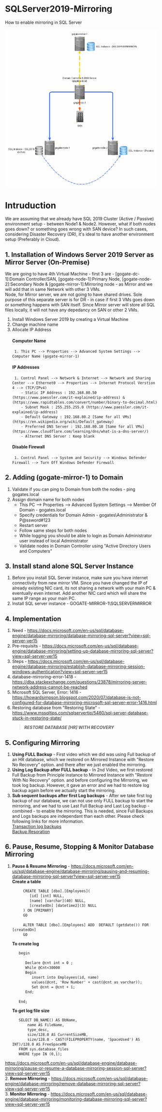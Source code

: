 # SQLServer2019-Mirroring
How to enable mirroring in SQL Server

<img src="SQLMirroring.gif" alt="SQL Mirroring">

# Intruduction
We are assuming that we already have SQL 2019 Cluster (Active / Passive) environment setup - between Node1 & Node2. However, what if both nodes goes down? or something goes wrong with SAN device?
In such cases, considering Disaster Recovery (DR), it's ideal to have another environment setup (Preferably in Cloud).

## 1. Installation of Windows Server 2019 Server as Mirror Server (On-Premise)
We are going to have 4th Virtual Machine - first 3 are - [gogate-dc-1]:Domain Controller/SAN, [gogate-node-1]:Primary Node, [gogate-node-2]:Secondary Node & [gogate-mirror-1]:Mirroring node - as Mirror and we will add that in same Network with other 3 VMs. 
<br> Node, for Mirror server, we are not going to have shared drives. Sole purpose of this separate server is for DR - in case if first 3 VMs goes down or something happens with SAN itself. Since Mirror server will store all SQL files locally, it will not have any depedancy on SAN or other 2 VMs.
1. Install Windows Server 2019 by creating a Virtual Machine
2. Change machine name 
3. Allocate IP Address 
   #### Computer Name 
        1. This PC --> Properties --> Advanced System Settings --> Computer Name (gogate-mirror-1)
   #### IP Addresses
        1. Control Panel --> Network & Internet --> Network and Sharing Center --> Ethernet0 --> Properties --> Internet Protocol Verstion 4 --> (TCP/IPv4)
           - Static IP Address : 192.168.80.50 (https://www.paessler.com/it-explained/ip-address) & (https://www.rapidtables.com/convert/number/binary-to-decimal.html)
           - Subnet Mask : 255.255.255.0 (https://www.paessler.com/it-explained/ip-address)
           - Default Gateway : 192.168.80.2 [Same for all VMs] (https://en.wikipedia.org/wiki/Default_gateway)
           - Preferred DNS Server : 192.168.80.10 [Same for all VMs] (https://www.cloudflare.com/learning/dns/what-is-a-dns-server/)
           - Alternet DNS Server : Keep blank
   #### Disable Firewall
        1. Control Panel --> System and Security --> Windows Defender Firewall --> Turn Off Windows Defender Firewall
        
## 2. Adding (gogate-mirror-1) to Domain
1. Validate if you can ping to Domain from both the nodes - ping gogates.local
2. Assign domain name for both nodes 
   - This PC --> Properties --> Advanced System Settings --> Member Of Domain - gogates.local
   - Specify credentials for Domain Admin - gogates\Administrator & P@ssword#123
   - Restart server
   - Follow same steps for both nodes
   - While logging you should be able to login as Domain Administrator user instead of local Administrator
   - Validate nodes in Domain Controller using "Active Directory Users and Computers" 

## 3. Install stand alone SQL Server Instance
   1. Before you install SQL Server instance, make sure you have internet connectivity from new mirror VM. Since you have changed the IP of already existing NIC card, its not sharing a network with your main PC & eventually even internet. Add another NIC card which will share the same IP range as your main PC.
   2. Install SQL server instance - GOGATE-MIRROR-1\SQLSERVERMIRROR
## 4. Implementation
   1. Need - https://docs.microsoft.com/en-us/sql/database-engine/database-mirroring/database-mirroring-sql-server?view=sql-server-ver15
   2. Pre-requisits - https://docs.microsoft.com/en-us/sql/database-engine/database-mirroring/setting-up-database-mirroring-sql-server?view=sql-server-ver15
   3. Steps - https://docs.microsoft.com/en-us/sql/database-engine/database-mirroring/establish-database-mirroring-session-windows-authentication?view=sql-server-ver15
   4. database-mirroring-error-1418 - https://dba.stackexchange.com/questions/23878/mirroring-server-network-address-cannot-be-reached
   5. Microsoft SQL Server, Error: 1416 - https://howardsimpson.blogspot.com/2020/07/database-is-not-configured-for-database-mirroring-microsoft-sql-server-error-1416.html
   6. Restoring database from "Restoring State" - https://www.mssqltips.com/sqlservertip/5460/sql-server-database-stuck-in-restoring-state/
      > **_RESTORE DATABASE [HR] WITH RECOVERY_**
   
## 5. Configuring Mirroring
   1. **Using FULL Backup** - First video which we did was using Full backup of an HR database, which we restored on Mirrored Instance with "Restore No Recovery" option. and there after we just enabled the mirroring.
   2. **Using Log Backup after FULL backup** - In 2nd Video, we first restored Full Backup from Principle instance to Mirrored Instance with "Restore With No Recovery" option. and before configuring the Mirroring, we took log backup. However, it gave an error and we had to restore log backup again before we actually start the mirroring.
   3. **Sub sequent backups after first Log backups** - After we take first log backup of our database, we can not use only FULL backup to start the mirroring, and we had to use Last Full Backup and Last Log backup - combined - to enable the mirroring. 
This is needed, since Full Backups and Logs backups are independant than each other. Please check following links for more information.<br>
[Transaction log backups](https://docs.microsoft.com/en-us/sql/relational-databases/backup-restore/transaction-log-backups-sql-server?view=sql-server-ver15)<br>
[Backup Resoration](https://academy.sqlbak.com/transaction-log-backup/)

## 6. Pause, Resume, Stopping & Monitor Database Mirroring
   1. **Pause & Resume Mirroring** - https://docs.microsoft.com/en-us/sql/database-engine/database-mirroring/pausing-and-resuming-database-mirroring-sql-server?view=sql-server-ver15
       <br>
       **Create a table**
       ```
            CREATE TABLE [dbo].[Employees](
               [id] [int] NULL,
               [name] [varchar](40) NULL,
               [createdOn] [datetime2](3) NULL
            ) ON [PRIMARY]
            GO

            ALTER TABLE [dbo].[Employees] ADD  DEFAULT (getdate()) FOR [createdOn]
            GO

       ```
       **To create log**
         ```
            begin

               Declare @cnt int = 0 ; 
               While @Cnt<30000 
               Begin
                  insert into Employees(id, name)
                  values(@cnt, 'Row Number' + cast(@cnt as varchar));
                  Set @cnt = @cnt + 1;
               End;

            End;
         ```
         **To get log file size**
         ```
            SELECT DB_NAME() AS DbName, 
                name AS FileName, 
                type_desc,
                size/128.0 AS CurrentSizeMB,  
                size/128.0 - CAST(FILEPROPERTY(name, 'SpaceUsed') AS INT)/128.0 AS FreeSpaceMB
            FROM sys.database_files
            WHERE type IN (0,1);
         ```
 https://docs.microsoft.com/en-us/sql/database-engine/database-mirroring/pause-or-resume-a-database-mirroring-session-sql-server?view=sql-server-ver15 <br>
   2. **Remove Mirroring** - https://docs.microsoft.com/en-us/sql/database-engine/database-mirroring/remove-database-mirroring-sql-server?view=sql-server-ver15 <br>
   3. **Monitor Mirroring** - https://docs.microsoft.com/en-us/sql/database-engine/database-mirroring/monitoring-database-mirroring-sql-server?view=sql-server-ver15 <br>
